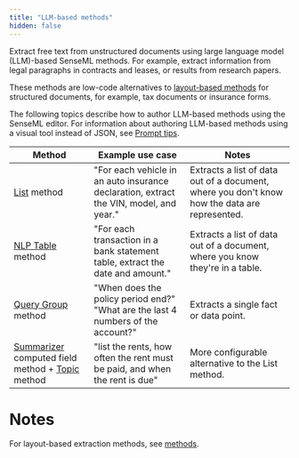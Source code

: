 ```yaml
---
title: "LLM-based methods"
hidden: false
---
```


Extract free text from unstructured documents using large language model (LLM)-based SenseML methods. For example, extract information from legal paragraphs in contracts and leases, or results from research papers.

These methods are low-code alternatives to [layout-based methods](doc:methods) for structured documents, for example, tax documents or insurance forms.  


The following topics describe how to author LLM-based methods using the SenseML editor. For information about authoring LLM-based methods using a visual tool instead of JSON, see [Prompt tips](doc:instruct). 

| Method                                                       | Example use case                                             | Notes                                                        |
| ------------------------------------------------------------ | ------------------------------------------------------------ | ------------------------------------------------------------ |
| [List](doc:list) method                                      | "For each vehicle in an auto insurance declaration, extract the VIN, model, and year." | Extracts a list of data out of a document, where you don't know how the data are represented. |
| [NLP Table](doc:nlp-table) method                            | "For each transaction in a bank statement table, extract the date and amount." | Extracts a list of data out of a document, where you know they're in a table. |
| [Query Group](doc:query-group) method                              | "When does the policy period end?"<br/>"What are the last 4 numbers of the account?" | Extracts a single fact or data point.                        |
| [Summarizer](doc:summarizer) computed field method + [Topic](doc:topic) method | "list the rents, how often the rent must be paid, and when the rent is due" | More configurable alternative to the List method.            |



Notes
====



For layout-based extraction methods, see [methods](doc:methods).
